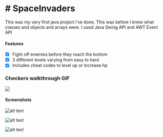 # # SpaceInvaders

This was my very first java project i've done. This was before I knew what classes and objects and arrays were. 
I used Java Swing API and AWT Event API

#### Features
- [x] Fight off enemies before they reach the bottom
- [x] 3 different levels varying from easy to hard
- [x] Includes cheat codes to level up or increase hp

### Checkers walkthrough GIF
<img src="http://g.recordit.co/Yp0YGDIiK5.gif" ><br>

#### Screenshots
![alt text](https://i.imgur.com/gTEJREP.png)

![alt text](https://i.imgur.com/koNePuN.png)

![alt text](https://i.imgur.com/lPlFx6k.png)

